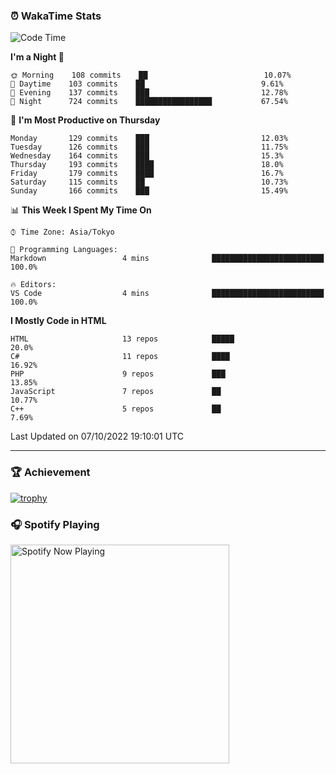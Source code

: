 ### ⏰ WakaTime Stats


<!--START_SECTION:waka-->
![Code Time](http://img.shields.io/badge/Code%20Time-496%20hrs%2021%20mins-blue)

**I'm a Night 🦉** 

```text
🌞 Morning    108 commits    ██                          10.07% 
🌆 Daytime    103 commits    ██                          9.61% 
🌃 Evening    137 commits    ███                         12.78% 
🌙 Night      724 commits    █████████████████           67.54%

```
📅 **I'm Most Productive on Thursday** 

```text
Monday       129 commits    ███                         12.03% 
Tuesday      126 commits    ███                         11.75% 
Wednesday    164 commits    ███                         15.3% 
Thursday     193 commits    ████                        18.0% 
Friday       179 commits    ████                        16.7% 
Saturday     115 commits    ██                          10.73% 
Sunday       166 commits    ███                         15.49%

```


📊 **This Week I Spent My Time On** 

```text
⌚︎ Time Zone: Asia/Tokyo

💬 Programming Languages: 
Markdown                 4 mins              █████████████████████████   100.0%

🔥 Editors: 
VS Code                  4 mins              █████████████████████████   100.0%

```

**I Mostly Code in HTML** 

```text
HTML                     13 repos            █████                       20.0% 
C#                       11 repos            ████                        16.92% 
PHP                      9 repos             ███                         13.85% 
JavaScript               7 repos             ██                          10.77% 
C++                      5 repos             ██                          7.69%

```



 Last Updated on 07/10/2022 19:10:01 UTC
<!--END_SECTION:waka-->

---

### 🏆 Achievement

[![trophy](https://github-profile-trophy.vercel.app/?username=Slime-hatena&theme=flat&no-bg=true&no-frame=true&column=8)](https://github.com/ryo-ma/github-profile-trophy)

### 🎧 Spotify Playing

[<img src="https://spotify-now-playing-slime-hatena.vercel.app/api/spotify-playing" alt="Spotify Now Playing" width="350" />](https://open.spotify.com/user/slime_hatena)

<!--
**Slime-hatena/Slime-hatena** is a ✨ _special_ ✨ repository because its `README.md` (this file) appears on your GitHub profile.

Here are some ideas to get you started:

- 🔭 I’m currently working on ...
- 🌱 I’m currently learning ...
- 👯 I’m looking to collaborate on ...
- 🤔 I’m looking for help with ...
- 💬 Ask me about ...
- 📫 How to reach me: ...
- 😄 Pronouns: ...
- ⚡ Fun fact: ...
-->
